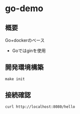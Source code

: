 # go-demo

## 概要

Go+dockerのベース
- Goではginを使用

## 開発環境構築

```shell
make init
```

## 接続確認
```shell
curl http://localhost:8080/hello
```
